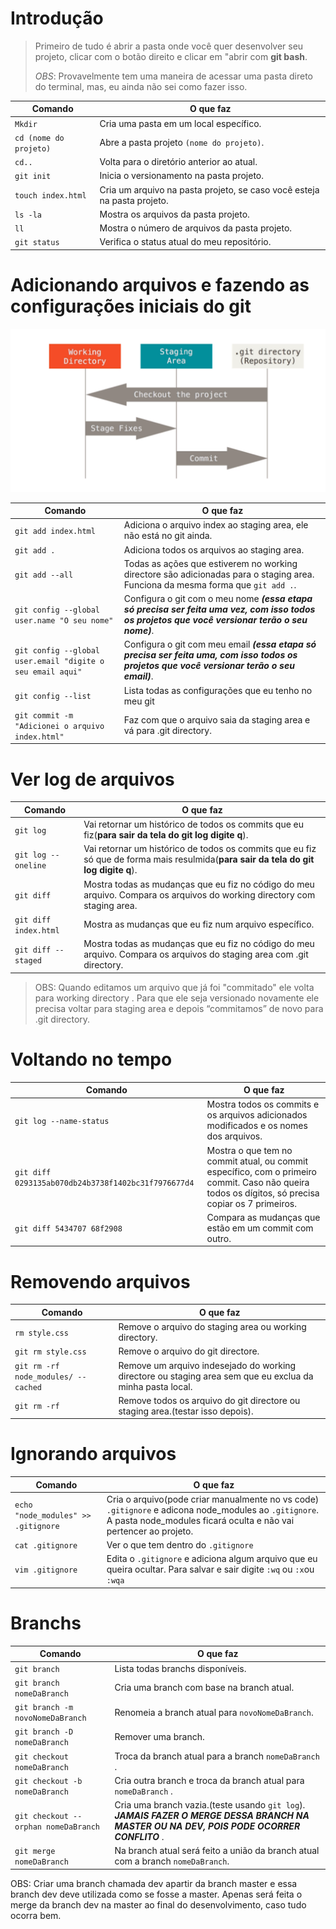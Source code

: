 # Introdução 

> Primeiro de tudo é abrir a pasta onde você quer desenvolver seu projeto, clicar com o botão direito e clicar em "abrir com **git bash**. 
>
>*OBS*: Provavelmente tem uma maneira de acessar uma pasta direto do terminal, mas, eu ainda não sei como fazer isso.



|    **Comando**     |         **O que faz**        |       
|--------------------|------------------------------|
|```Mkdir```|Cria uma pasta em um local específico.|
|```cd (nome do projeto)```| Abre a pasta projeto ```(nome do projeto)```.|
|```cd..```| Volta para o diretório anterior ao atual.|
|```git init```|Inicia o versionamento na pasta projeto.|
|```touch index.html```|  Cria um arquivo na pasta projeto, se caso você esteja na pasta projeto.|
|```ls -la ```|Mostra os arquivos da pasta projeto.|
|```ll```|Mostra o número de arquivos da pasta projeto.|
|```git status```|Verifica o status atual do meu repositório.|


# Adicionando arquivos e fazendo as configurações iniciais do git

   ![alt text](https://github.com/AlyssonBatista/Git-reference/blob/master/est%C3%A1gios.png)
   
|    **Comando**     |         **O que faz**        |       
|--------------------|------------------------------|
| ```git add index.html ```|Adiciona o arquivo index ao staging area, ele não está no git ainda.|
|```git add .```|Adiciona todos os arquivos ao staging area.|
|```git add --all```| Todas as ações que estiverem no working directore são adicionadas para o staging area. Funciona da mesma forma que ```git add .```. |
|```git config --global user.name "O seu nome"```|Configura o git com o meu nome ***(essa etapa só precisa ser feita uma vez, com isso todos os projetos que você versionar terão o seu nome)***.|
|```git config --global user.email "digite o seu email aqui"```|Configura o git com meu email ***(essa etapa só precisa ser feita uma, com isso todos os projetos que você versionar terão o seu email)***.|
|```git config --list```| Lista todas as configurações que eu tenho no meu git|
|```git commit -m "Adicionei o arquivo index.html"```|Faz com que o arquivo saia da staging area e vá para .git directory.|

# Ver log de arquivos

|    **Comando**     |         **O que faz**        |       
|--------------------|------------------------------|
|```git log```| Vai retornar um histórico de todos os commits que eu fiz(**para sair da tela do git log digite q**).|
|```git log --oneline```| Vai retornar um histórico de todos os commits que eu fiz só que de forma mais resulmida(**para sair da tela do git log digite q**).|
|```git diff```| Mostra todas as mudanças que eu fiz no código do meu arquivo. Compara os arquivos do working directory com staging area.|
|```git diff index.html```|Mostra as mudanças que eu fiz num arquivo específico.|
|```git diff --staged```|Mostra todas as mudanças que eu fiz no código do meu arquivo. Compara os arquivos do  staging area  com  .git directory.|

>OBS: Quando editamos um arquivo que já foi "commitado" ele volta para working directory . Para que ele seja versionado novamente ele precisa voltar para staging area e depois “commitamos” de novo para .git directory.

# Voltando no tempo

|    **Comando**     |         **O que faz**        |       
|--------------------|------------------------------|
|```git log --name-status```|Mostra todos os commits e os arquivos adicionados modificados e os nomes dos arquivos.|
|```git diff 0293135ab070db24b3738f1402bc31f7976677d4```|Mostra o que tem no commit atual, ou commit específico, com o primeiro commit. Caso não queira todos os dígitos, só precisa copiar os 7 primeiros.|
|```git diff 5434707 68f2908```| Compara as mudanças que estão em um commit com outro.|

# Removendo arquivos 

|    **Comando**     |         **O que faz**        |       
|--------------------|------------------------------|
|```rm style.css```| Remove o arquivo do staging area ou working directory.|
| ```git rm style.css```|  Remove o arquivo do git directore.|
|```git rm -rf  node_modules/ --cached```| Remove um arquivo indesejado do working directore ou staging area sem que eu exclua da minha pasta local.|
| ```git rm -rf```|  Remove todos os arquivo do git directore ou staging area.(testar isso depois).|


# Ignorando arquivos 

|    **Comando**     |         **O que faz**        |       
|--------------------|------------------------------|
|```echo "node_modules" >> .gitignore```| Cria o arquivo(pode criar manualmente no vs code) ```.gitignore``` e adicona node_modules ao ```.gitignore```. A pasta node_modules ficará oculta e não vai pertencer ao projeto.|
| ```cat .gitignore```|  Ver o que tem dentro do ```.gitignore```|
| ```vim .gitignore```|  Edita o ```.gitignore``` e adiciona algum arquivo que eu queira ocultar. Para salvar e sair digite ```:wq``` ou ```:x```ou ```:wqa```|


# Branchs

|    **Comando**     |         **O que faz**        |       
|--------------------|------------------------------|
|```git branch ```| Lista todas branchs disponíveis.|
|```git branch nomeDaBranch```|Cria uma branch com base na branch atual.|
|```git branch -m novoNomeDaBranch```|Renomeia a branch atual para ```novoNomeDaBranch```.|
|```git branch -D nomeDaBranch ```| Remover uma branch.|
|```git checkout nomeDaBranch```|Troca da branch atual para a branch ```nomeDaBranch``` .|
|```git checkout -b nomeDaBranch```|Cria outra branch e troca da branch atual para ```nomeDaBranch``` .|
|```git checkout --orphan nomeDaBranch```|Cria uma branch vazia.(teste usando ```git log```). ***JAMAIS FAZER O MERGE DESSA BRANCH NA MASTER OU NA DEV, POIS PODE OCORRER CONFLITO*** .|
|```git merge nomeDaBranch ```| Na branch atual será feito a união da branch atual com a branch ```nomeDaBranch```.|


OBS: Criar uma branch chamada dev apartir da branch master e essa branch dev deve utilizada como se fosse a master. Apenas será feita o merge da branch dev na master ao final do desenvolvimento, caso tudo ocorra bem.
